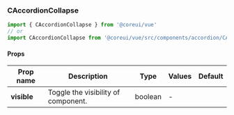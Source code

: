 ### CAccordionCollapse

```jsx
import { CAccordionCollapse } from '@coreui/vue'
// or
import CAccordionCollapse from '@coreui/vue/src/components/accordion/CAccordionCollapse'
```

#### Props

| Prop name   | Description                         | Type    | Values | Default |
| ----------- | ----------------------------------- | ------- | ------ | ------- |
| **visible** | Toggle the visibility of component. | boolean | -      |         |
